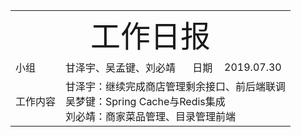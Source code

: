 <center>
	<table>
		<tr>
			<td colspan="4">
			<center>
			<font size=12px>工作日报</font>
			</center>
		</td>
		</tr>
	    <tr>
		    <td >小组</td>  
		    <td >甘泽宇、吴孟键、刘必靖</td>  
		    <td >日期</td>  
		    <td >2019.07.30</td>  
	    </tr>
	    <tr>
		    <td >工作内容</td>  
	        <td colspan="3">
甘泽宇：继续完成商店管理剩余接口、前后端联调<br/>
吴梦键：Spring Cache与Redis集成<br/>
刘必靖：商家菜品管理、目录管理前端<br/>
</td>
   </tr>
</table>
</center>

<!--stackedit_data:
eyJoaXN0b3J5IjpbLTk2MjIzMTgyNCwxNjQ1NjQ4MjUyXX0=
-->